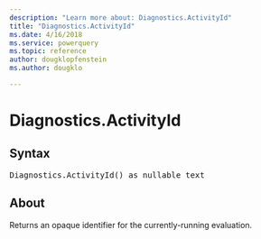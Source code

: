 ```yaml
---
description: "Learn more about: Diagnostics.ActivityId"
title: "Diagnostics.ActivityId"
ms.date: 4/16/2018
ms.service: powerquery
ms.topic: reference
author: dougklopfenstein
ms.author: dougklo

---
```

# Diagnostics.ActivityId

## Syntax

<pre>
Diagnostics.ActivityId() as nullable text
</pre>

## About
Returns an opaque identifier for the currently-running evaluation.

